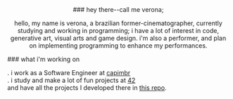 <div align="center">
### hey there--call me verona;<br>

hello, my name is verona, a brazilian former-cinematographer, currently studying and working in programming;
i have a lot of interest in code, generative art, visual arts and game design.
i'm also a performer, and plan on implementing programming to enhance my performances.
</div>
### what i'm working on

. i work as a Software Engineer at [capimbr](https://github.com/capimbr)<br>
. i study and make a lot of fun projects at [42](https://github.com/42School) <br>
and have all the projects I developed there in [this repo](https://github.com/metavenoma/42).
</div>

